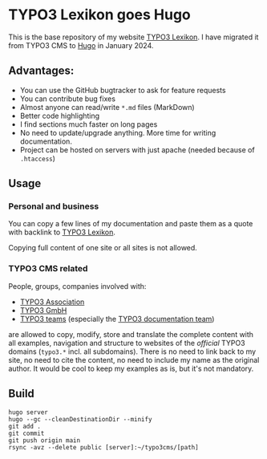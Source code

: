 # TYPO3 Lexikon goes Hugo

This is the base repository of my website [TYPO3 Lexikon](https://www.typo3lexikon.de). I have migrated it from TYPO3 CMS to [Hugo](https://gohugo.io/) in January 2024.

## Advantages:

- You can use the GitHub bugtracker to ask for feature requests
- You can contribute bug fixes
- Almost anyone can read/write `*.md` files (MarkDown)
- Better code highlighting
- I find sections much faster on long pages
- No need to update/upgrade anything. More time for writing documentation.
- Project can be hosted on servers with just apache (needed because of `.htaccess`)

## Usage

### Personal and business

You can copy a few lines of my documentation and paste them as a quote with backlink to [TYPO3 Lexikon](https://www.typo3lexikon.de).

Copying full content of one site or all sites is not allowed.

### TYPO3 CMS related

People, groups, companies involved with:

- [TYPO3 Association](https://typo3.org/project/association)
- [TYPO3 GmbH](https://typo3.com/)
- [TYPO3 teams](https://typo3.org/community/teams) (especially the [TYPO3 documentation team](https://typo3.org/community/teams/documentation))

are allowed to copy, modify, store and translate the complete content with all examples, navigation and structure to websites of the *official* TYPO3 domains (`typo3.*` incl. all subdomains). There is no need to link back to my site, no need to cite the content, no need to include my name as the original author. It would be cool to keep my examples as is, but it's not mandatory.

## Build

```shell
hugo server
hugo --gc --cleanDestinationDir --minify
git add .
git commit
git push origin main
rsync -avz --delete public [server]:~/typo3cms/[path]
```
